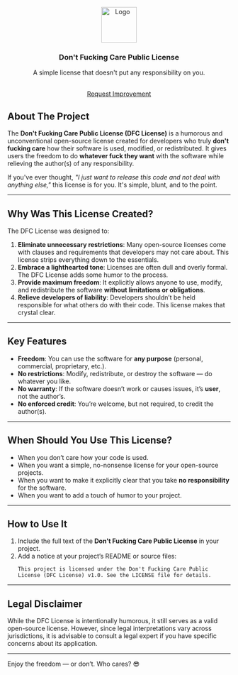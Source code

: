 <br/>
<div align="center">
<a href="https://github.com/xNOTHlNGx/DFC-license">
<img src="https://cdn-icons-png.flaticon.com/512/10836/10836473.png" alt="Logo" width="80" height="80">
</a>
<h3 align="center">Don't Fucking Care Public License</h3>
<p align="center">
A simple license that doesn't put any responsibility on you.

<br/>
<br/>
  
<a href="https://github.com/xNOTHlNGx/DFC-license/issues/new?labels=bug&template=improvement---.md">Request Improvement</a>

</p>
</div>

## About The Project

The **Don't Fucking Care Public License (DFC License)** is a humorous and unconventional open-source license created for developers who truly **don't fucking care** how their software is used, modified, or redistributed. It gives users the freedom to do **whatever fuck they want** with the software while relieving the author(s) of any responsibility.  

If you've ever thought, *"I just want to release this code and not deal with anything else,"* this license is for you. It's simple, blunt, and to the point.  

---

## Why Was This License Created?  
The DFC License was designed to:  
1. **Eliminate unnecessary restrictions**: Many open-source licenses come with clauses and requirements that developers may not care about. This license strips everything down to the essentials.  
2. **Embrace a lighthearted tone**: Licenses are often dull and overly formal. The DFC License adds some humor to the process.  
3. **Provide maximum freedom**: It explicitly allows anyone to use, modify, and redistribute the software **without limitations or obligations**.  
4. **Relieve developers of liability**: Developers shouldn’t be held responsible for what others do with their code. This license makes that crystal clear.  

---

## Key Features  
- **Freedom**: You can use the software for **any purpose** (personal, commercial, proprietary, etc.).  
- **No restrictions**: Modify, redistribute, or destroy the software — do whatever you like.  
- **No warranty**: If the software doesn’t work or causes issues, it’s **user**, not the author’s.  
- **No enforced credit**: You’re welcome, but not required, to credit the author(s).  

---

## When Should You Use This License?  
- When you don’t care how your code is used.  
- When you want a simple, no-nonsense license for your open-source projects.  
- When you want to make it explicitly clear that you take **no responsibility** for the software.  
- When you want to add a touch of humor to your project.  

---

## How to Use It  
1. Include the full text of the **Don't Fucking Care Public License** in your project.  
2. Add a notice at your project’s README or source files:  
   ```plaintext
   This project is licensed under the Don't Fucking Care Public License (DFC License) v1.0. See the LICENSE file for details.
   ```  

---

## Legal Disclaimer  
While the DFC License is intentionally humorous, it still serves as a valid open-source license. However, since legal interpretations vary across jurisdictions, it is advisable to consult a legal expert if you have specific concerns about its application.  

---

Enjoy the freedom — or don’t. Who cares? 😎
